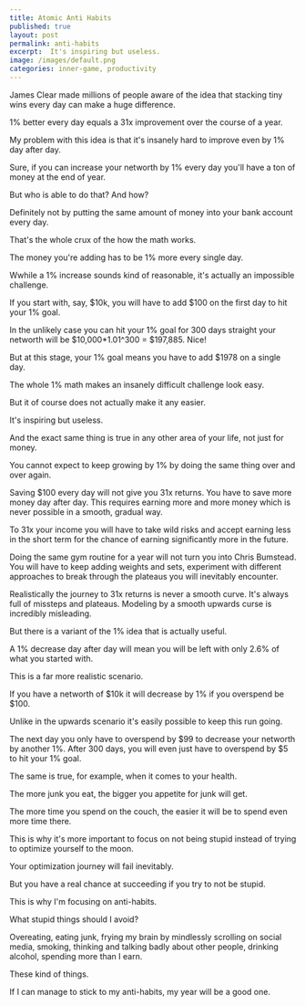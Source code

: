 ```yaml
---
title: Atomic Anti Habits
published: true
layout: post
permalink: anti-habits
excerpt:  It's inspiring but useless.
image: /images/default.png
categories: inner-game, productivity
---
```


James Clear made millions of people aware of the idea that stacking tiny wins every day can make a huge difference.

1% better every day equals a 31x improvement over the course of a year.

My problem with this idea is that it's insanely hard to improve even by 1% day after day. 

Sure, if you can increase your networth by 1% every day you'll have a ton of money at the end of year.

But who is able to do that? And how?

Definitely not by putting the same amount of money into your bank account every day.

That's the whole crux of the how the math works.

The money you're adding has to be 1% more every single day.

Wwhile a 1% increase sounds kind of reasonable, it's actually an impossible challenge.

If you start with, say, $10k, you will have to add $100 on the first day to hit your 1% goal.

In the unlikely case you can hit your 1% goal for 300 days straight your networth will be $10,000*1.01^300 = $197,885. Nice!

But at this stage, your 1% goal means you have to add $1978 on a single day.

The whole 1% math makes an insanely difficult challenge look easy.

But it of course does not actually make it any easier.

It's inspiring but useless.

And the exact same thing is true in any other area of your life, not just for money.

You cannot expect to keep growing by 1% by doing the same thing over and over again.

Saving $100 every day will not give you 31x returns. You have to save more money day after day. This requires earning more and more money which is never possible in a smooth, gradual way. 

To 31x your income you will have to take wild risks and accept earning less in the short term for the chance of earning significantly more in the future.

Doing the same gym routine for a year will not turn you into Chris Bumstead. You will have to keep adding weights and sets, experiment with different approaches to break through the plateaus you will inevitably encounter.

Realistically the journey to 31x returns is never a smooth curve. It's always full of missteps and plateaus. Modeling by a smooth upwards curse is incredibly misleading.

But there is a variant of the 1% idea that is actually useful.

A 1% decrease day after day will mean you will be left with only 2.6% of what you started with.

This is a far more realistic scenario.

If you have a networth of $10k it will decrease by 1% if you overspend be $100. 

Unlike in the upwards scenario it's easily possible to keep this run going.

The next day you only have to overspend by $99 to decrease your networth by another 1%. After 300 days, you will even just have to overspend by $5 to hit your 1% goal.

The same is true, for example, when it comes to your health.

The more junk you eat, the bigger you appetite for junk will get.

The more time you spend on the couch, the easier it will be to spend even more time there.

This is why it's more important to focus on not being stupid instead of trying to optimize yourself to the moon.

Your optimization journey will fail inevitably. 

But you have a real chance at succeeding if you try to not be stupid.

This is why I'm focusing on anti-habits.

What stupid things should I avoid?

Overeating, eating junk, frying my brain by mindlessly scrolling on social media, smoking, thinking and talking badly about other people, drinking alcohol, spending more than I earn.

These kind of things.

If I can manage to stick to my anti-habits, my year will be a good one.